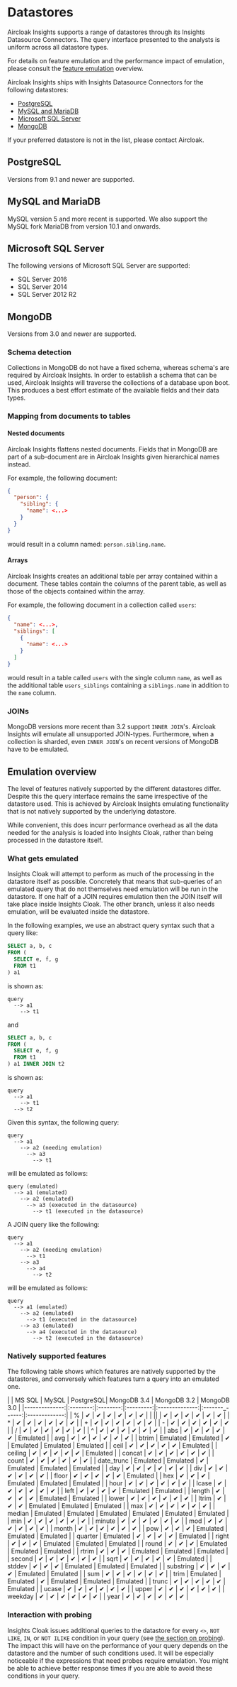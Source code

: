 # Datastores

Aircloak Insights supports a range of datastores through its Insights Datasource Connectors.
The query interface presented to the analysts is uniform across all datastore types.

For details on feature emulation and the performance impact of emulation,
please consult the [feature emulation](#emulation-overview) overview.

Aircloak Insights ships with Insights Datasource Connectors for the following datastores:

- [PostgreSQL](#postgresql)
- [MySQL and MariaDB](#mysql-and-mariadb)
- [Microsoft SQL Server](#microsoft-sql-server)
- [MongoDB](#mongodb)

If your preferred datastore is not in the list, please contact Aircloak.

## PostgreSQL

Versions from 9.1 and newer are supported.

## MySQL and MariaDB

MySQL version 5 and more recent is supported.
We also support the MySQL fork MariaDB from version 10.1 and onwards.

## Microsoft SQL Server

The following versions of Microsoft SQL Server are supported:

- SQL Server 2016
- SQL Server 2014
- SQL Server 2012 R2

## MongoDB

Versions from 3.0 and newer are supported.

### Schema detection

Collections in MongoDB do not have a fixed schema, whereas schema's are required by Aircloak Insights. In order to establish a schema that can be used, Aircloak Insights
will traverse the collections of a database upon boot. This produces a best effort
estimate of the available fields and their data types.

### Mapping from documents to tables

#### Nested documents

Aircloak Insights flattens nested documents.
Fields that in MongoDB are part of a sub-document are in Aircloak Insights
given hierarchical names instead.

For example, the following document:

```json
{
  "person": {
    "sibling": {
      "name": <...>
    }
  }
}
```

would result in a column named: `person.sibling.name`.


#### Arrays

Aircloak Insights creates an additional table per array contained within a document.
These tables contain the columns of the parent table, as well as those of the objects
contained within the array.

For example, the following document in a collection called `users`:

```json
{
  "name": <...>,
  "siblings": [
    {
      "name": <...>
    }
  ]
}
```

would result in a table called `users` with the single column `name`, as well as the additional
table `users_siblings` containing a `siblings.name` in addition to the `name` column.


### JOINs

MongoDB versions more recent than 3.2 support `INNER JOIN`'s. Aircloak Insights
will emulate all unsupported JOIN-types. Furthermore, when a collection is sharded,
even `INNER JOIN`'s on recent versions of MongoDB have to be emulated.


## Emulation overview

The level of features natively supported by the different datastores differ. Despite this
the query interface remains the same irrespective of the datastore used.
This is achieved by Aircloak Insights
emulating functionality that is not natively supported by the underlying datastore.

While convenient, this does incurr performance overhead as all the data needed for the analysis
is loaded into Insights Cloak, rather than being processed in the datastore itself.

### What gets emulated

Insights Cloak will attempt to perform as much of the processing in the datastore itself as possible.
Concretely that means that sub-queries of an emulated query that do not themselves need emulation will be run in the datastore.
If one half of a JOIN requires emulation then the JOIN itself will take place inside Insights Cloak.
The other branch, unless it also needs emulation, will be evaluated inside the datastore.

In the following examples, we use an abstract query syntax such that a query like:

```SQL
SELECT a, b, c
FROM (
  SELECT e, f, g
  FROM t1
) a1
```

is shown as:

```
query
  --> a1
    --> t1
```

and

```SQL
SELECT a, b, c
FROM (
  SELECT e, f, g
  FROM t1
) a1 INNER JOIN t2
```

is shown as:

```
query
  --> a1
    --> t1
  --> t2
```

Given this syntax, the following query:

```
query
  --> a1
    --> a2 (needing emulation)
      --> a3
        --> t1
```

will be emulated as follows:

```
query (emulated)
  --> a1 (emulated)
    --> a2 (emulated)
      --> a3 (executed in the datasource)
        --> t1 (executed in the datasource)
```

A JOIN query like the following:

```
query
  --> a1
    --> a2 (needing emulation)
      --> t1
    --> a3
      --> a4
        --> t2
```

will be emulated as follows:

```
query
  --> a1 (emulated)
    --> a2 (emulated)
      --> t1 (executed in the datasource)
    --> a3 (emulated)
      --> a4 (executed in the datasource)
        --> t2 (executed in the datasource)
```

### Natively supported features

The following table shows which features are natively supported by the datastores,
and conversely which features turn a query into an emulated one.

|               | MS SQL   | MySQL    | PostgreSQL| MongoDB 3.4    | MongoDB 3.2    | MongoDB 3.0   |
|--------------:|:--------:|:--------:|:---------:|:--------------:|:-------_------:|:-------------:|
| %             | ✔        | ✔        | ✔         | ✔              | ✔              | ✔             |
| &#124;&#124;  | ✔        | ✔        | ✔         | ✔              | ✔              | ✔             |
| *             | ✔        | ✔        | ✔         | ✔              | ✔              | ✔             |
| +             | ✔        | ✔        | ✔         | ✔              | ✔              | ✔             |
| -             | ✔        | ✔        | ✔         | ✔              | ✔              | ✔             |
| /             | ✔        | ✔        | ✔         | ✔              | ✔              | ✔             |
| ^             | ✔        | ✔        | ✔         | ✔              | ✔              | ✔             |
| abs           | ✔        | ✔        | ✔         | ✔              | ✔              | Emulated      |
| avg           | ✔        | ✔        | ✔         | ✔              | ✔              | ✔             |
| btrim         | Emulated | Emulated | ✔         | Emulated       | Emulated       | Emulated      |
| ceil          | ✔        | ✔        | ✔         | ✔              | ✔              | Emulated      |
| ceiling       | ✔        | ✔        | ✔         | ✔              | ✔              | Emulated      |
| concat        | ✔        | ✔        | ✔         | ✔              | ✔              | ✔             |
| count         | ✔        | ✔        | ✔         | ✔              | ✔              | ✔             |
| date_trunc    | Emulated | Emulated | ✔         | Emulated       | Emulated       | Emulated      |
| day           | ✔        | ✔        | ✔         | ✔              | ✔              | ✔             |
| div           | ✔        | ✔        | ✔         | ✔              | ✔              | ✔             |
| floor         | ✔        | ✔        | ✔         | ✔              | ✔              | Emulated      |
| hex           | ✔        | ✔        | ✔         | Emulated       | Emulated       | Emulated      |
| hour          | ✔        | ✔        | ✔         | ✔              | ✔              | ✔             |
| lcase         | ✔        | ✔        | ✔         | ✔              | ✔              | ✔             |
| left          | ✔        | ✔        | ✔         | ✔              | Emulated       | Emulated      |
| length        | ✔        | ✔        | ✔         | ✔              | Emulated       | Emulated      |
| lower         | ✔        | ✔        | ✔         | ✔              | ✔              | ✔             |
| ltrim         | ✔        | ✔        | ✔         | Emulated       | Emulated       | Emulated      |
| max           | ✔        | ✔        | ✔         | ✔              | ✔              | ✔             |
| median        | Emulated | Emulated | Emulated  | Emulated       | Emulated       | Emulated      |
| min           | ✔        | ✔        | ✔         | ✔              | ✔              | ✔             |
| minute        | ✔        | ✔        | ✔         | ✔              | ✔              | ✔             |
| mod           | ✔        | ✔        | ✔         | ✔              | ✔              | ✔             |
| month         | ✔        | ✔        | ✔         | ✔              | ✔              | ✔             |
| pow           | ✔        | ✔        | ✔         | Emulated       | Emulated       | Emulated      |
| quarter       | Emulated | ✔        | ✔         | ✔              | ✔              | Emulated      |
| right         | ✔        | ✔        | ✔         | Emulated       | Emulated       | Emulated      |
| round         | ✔        | ✔        | ✔         | Emulated       | Emulated       | Emulated      |
| rtrim         | ✔        | ✔        | ✔         | Emulated       | Emulated       | Emulated      |
| second        | ✔        | ✔        | ✔         | ✔              | ✔              | ✔             |
| sqrt          | ✔        | ✔        | ✔         | ✔              | ✔              | Emulated      |
| stddev        | ✔        | ✔        | ✔         | Emulated       | Emulated       | Emulated      |
| substring     | ✔        | ✔        | ✔         | ✔              | Emulated       | Emulated      |
| sum           | ✔        | ✔        | ✔         | ✔              | ✔              | ✔             |
| trim          | Emulated | Emulated | ✔         | Emulated       | Emulated       | Emulated      |
| trunc         | ✔        | ✔        | ✔         | ✔              | ✔              | Emulated      |
| ucase         | ✔        | ✔        | ✔         | ✔              | ✔              | ✔             |
| upper         | ✔        | ✔        | ✔         | ✔              | ✔              | ✔             |
| weekday       | ✔        | ✔        | ✔         | ✔              | ✔              | ✔             |
| year          | ✔        | ✔        | ✔         | ✔              | ✔              | ✔             |

### Interaction with probing

Insights Cloak issues additional queries to the datastore for every `<>`, `NOT LIKE`, `IN`, or `NOT ILIKE` condition in your
query (see [the section on probing](sql/query-results.md#probing)). The impact this will have on the performance of your
query depends on the datastore and the number of such conditions used. It will be especially noticeable if the
expressions that need probes require emulation. You might be able to achieve better response times if you are able to
avoid these conditions in your query.
